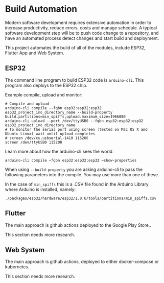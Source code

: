 # Build Automation
Modern software development requires extensive automation in order to increase productivity, reduce errors, costs and manage schedule.
A typical software development step will be to push code change to a repository, and have an automated process detect changes and start build and deployment.

This project automates the build of all of the modules, include ESP32, Flutter App and Web System.

## ESP32
The command line program to build ESP32 code is `arduino-cli`. This program also deploys to the ESP32 chip. 

Example compile, upload and monitor:

```
# Compile and upload
arduino-cli compile --fqbn esp32:esp32:esp32 esp32_project_ino_directory_name --build-property build.partitions=min_spiffs,upload.maximum_size=1966080
arduino-cli upload --port /dev/ttyUSB0 --fqbn esp32:esp32:esp32 esp32_project_ino_directory_name
# To monitor the serial port using screen (tested on Mac OS X and Ubuntu Linux) wait until upload completes
# screen /dev/cu.usbserial-1410 115200
screen /dev/ttyUSB0 115200
```

Learn more about how the arduino-cli sees the world:

```
arduino-cli compile –fqbn esp32:esp32:esp32 –show-properties
```

When using `--build-property` you are asking arduino-cli to pass the following parameters into the compile. You may use more than one of these.

In the case of `min_spiffs` this is a .CSV file found in the Arduino Library where Arduino is installed, namely:

```
./packages/esp32/hardware/esp32/1.0.6/tools/partitions/min_spiffs.csv
```

## Flutter
The main approach is github actions deployed to the Google Play Store..

This section needs more research.

## Web System
The main approach is github actions, deployed to either docker-compose or kubernetes.

This section needs more research.
